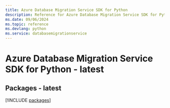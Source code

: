 ```yaml
---
title: Azure Database Migration Service SDK for Python
description: Reference for Azure Database Migration Service SDK for Python
ms.date: 09/06/2024
ms.topic: reference
ms.devlang: python
ms.service: databasemigrationservice
---
```

# Azure Database Migration Service SDK for Python - latest
## Packages - latest
[!INCLUDE [packages](database-migration-service-index.md)]
